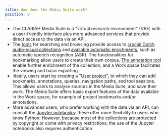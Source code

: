 ```yaml
---
title: How does the Media Suite work?
position: 9
---
```


- The CLARIAH Media Suite is a "virtual research environment" (VRE) with a user-friendly interface plus more advanced services that provide direct access to the data via an API.
- The [tools](http://mediasuite.clariah.nl/documentation/howtos/tools) for searching and browsing provide access to [crucial Dutch audio-visual collections](http://mediasuite.clariah.nl/documentation/faq/what-data) and [available automatic enrichments](http://mediasuite.clariah.nl/documentation/faq/is-data-enriched), such as automatic speech recognition (ASR). The functionalities for bookmarking allow users to create their own corpus. [The annotation tool](http://mediasuite.clariah.nl/documentation/howtos/annotate) enable further enrichment of the collection, and a Work space facilitates the viewing and basic exporting.
- Ideally, users start by creating a "[User project](http://mediasuite.clariah.nl/documentation/howtos/user-projects)", to which they can add bookmarks, annotations, queries, navigation paths, and tool sessions. This allows users to analyse sources in the Media Suite, and save their work. The Media Suite offers basic export features of the data available in the Work space, for example of project bookmarks and/or annotations.
- More advanced users, who prefer working with the data via an API, can consult the [Jupyter notebooks](http://mediasuite.clariah.nl/documentation/howtos/jupyter-notebooks): these offer more flexibility to users who know Python. However, because most of the collections are protected by copyright or come with privacy restrictions, the use of the Jupyter notebooks also requires authentication.
